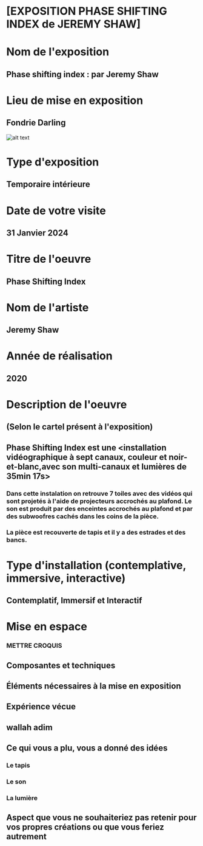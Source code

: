 # [EXPOSITION PHASE SHIFTING INDEX de JEREMY SHAW]

# Nom de l'exposition

## Phase shifting index : par Jeremy Shaw
 
# Lieu de mise en exposition

 ## Fondrie Darling

 ![alt text](autoportrait_fondrie.png)
 
# Type d'exposition 

## Temporaire intérieure
 
# Date de votre visite

## 31 Janvier 2024
 
# Titre de l'oeuvre

## Phase Shifting Index
 
# Nom de l'artiste

## Jeremy Shaw
 
# Année de réalisation

## 2020
 
# Description de l'oeuvre

## (Selon le cartel présent à l'exposition)

## Phase Shifting Index est une <installation vidéographique à sept canaux, couleur et noir-et-blanc,avec son multi-canaux et lumières de 35min 17s>

### Dans cette instalation on retrouve 7 toiles avec des vidéos  qui sont projetés à l'aide de projecteurs accrochés au plafond. Le son est produit par des enceintes accrochés au plafond et par des subwoofres cachés dans les coins de la pièce.

### La pièce est recouverte de tapis et il y a des estrades et des bancs.
 
# Type d'installation (contemplative, immersive, interactive)

## Contemplatif, Immersif et Interactif
 
# Mise en espace

### METTRE CROQUIS
 
## Composantes et techniques
 
## Éléments nécessaires à la mise en exposition
 
## Expérience vécue

## wallah adim
 
## Ce qui vous a plu, vous a donné des idées

### Le tapis

### Le son

### La lumière
 
## Aspect que vous ne souhaiteriez pas retenir pour vos propres créations ou que vous feriez autrement
